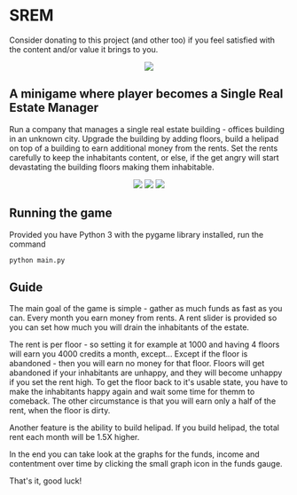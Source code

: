 # SREM
Consider donating to this project (and other too) if you feel satisfied with the content and/or value it brings to you.
<div align="center">

[![](https://imgur.com/YJJXEjb.png)](https://www.paypal.com/cgi-bin/webscr?cmd=_donations&business=GTJXN6NPY6UQL&currency_code=PLN&source=url)

</div>


## A minigame where player becomes a Single Real Estate Manager

Run a company that manages a single real estate building - 
offices building in an unknown city. Upgrade the building
by adding floors, build a helipad on top of a building to earn
additional money from the rents. Set the rents carefully to keep 
the inhabitants content, or else, if the get angry will start 
devastating the building floors making them inhabitable. 

<div align="center">

![](https://i.imgur.com/7FM2n0Z.png)
![](https://i.imgur.com/0HFTZC3.png)
![](https://i.imgur.com/dztQPdd.png)

</div>

## Running the game

Provided you have Python 3 with the pygame library installed, run the command

`python main.py`

## Guide

The main goal of the game is simple - gather as much funds as fast as you can.
Every month you earn money from rents. A rent slider is provided so you can set 
how much you will drain the inhabitants of the estate. 

The rent is per floor - so setting it for example at 1000 and having 4 floors will earn you 4000 credits a month, except...
Except if the floor is abandoned - then you will earn no money for that floor. Floors will
get abandoned if your inhabitants are unhappy, and they will become unhappy if you set the rent high.
To get the floor back to it's usable state, you have to make the inhabitants happy again and wait some time for themm to comeback.
The other circumstance is that you will earn only a half of the rent, when the floor is dirty.

Another feature is the ability to build helipad. If you build helipad, the total rent each month will
be 1.5X higher.

In the end you can take look at the graphs for the funds, income and contentment over time by clicking the small graph icon in the funds gauge.

That's it, good luck!

